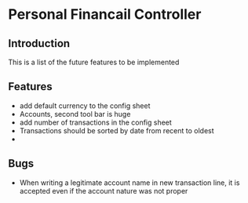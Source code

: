 # Personal Financail Controller

## Introduction
This is a list of the future features to be implemented

## Features
- add default currency to the config sheet
- Accounts, second tool bar is huge
- add number of transactions in the config sheet
- Transactions should be sorted by date from recent to oldest
-

## Bugs
- When writing a legitimate account name in new transaction line, it is accepted even if the account nature was not proper
